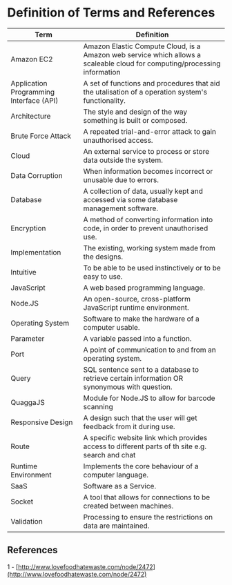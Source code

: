 # Definition of Terms and References

| Term  | Definition |
| ------------- | ------------- |
| Amazon EC2 | Amazon Elastic Compute Cloud, is a Amazon web service which allows a scaleable cloud for computing/processing information |
| Application Programming Interface (API) | A set of functions and procedures that aid the utalisation of a operation system's functionality. |
| Architecture | The style and design of the way something is built or composed. |
| Brute Force Attack | A repeated trial-and-error attack to gain unauthorised access. |
| Cloud | An external service to process or store data outside the system. |
| Data Corruption | When information becomes incorrect or unusable due to errors. |
| Database | A collection of data, usually kept and accessed via some database management software. |
| Encryption | A method of converting information into code, in order to prevent unauthorised use. |
| Implementation | The existing, working system made from the designs. |
| Intuitive | To be able to be used instinctively or to be easy to use. |
| JavaScript | A web based programming language. |
| Node.JS | An open-source, cross-platform JavaScript runtime environment. |
| Operating System | Software to make the hardware of a computer usable. |
| Parameter | A variable passed into a function. |
| Port | A point of communication to and from an operating system. |
| Query | SQL sentence sent to a database to retrieve certain information OR synonymous with question. |
| QuaggaJS| Module for Node.JS to allow for barcode scanning |
| Responsive Design | A design such that the user will get feedback from it during use. |
| Route | A specific website link which provides access to different parts of th site e.g. search and chat  |
| Runtime Environment | Implements the core behaviour of a computer language. |
| SaaS | Software as a Service.  |
| Socket | A tool that allows for connections to be created between machines.  |
| Validation | Processing to ensure the restrictions on data are maintained. |


## References 
 
 1 - [http://www.lovefoodhatewaste.com/node/2472](http://www.lovefoodhatewaste.com/node/2472) 

